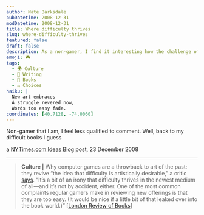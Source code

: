 ```yaml
---
author: Nate Barksdale
pubDatetime: 2008-12-31
modDatetime: 2008-12-31
title: Where difficulty thrives
slug: where-difficulty-thrives
featured: false
draft: false
description: As a non-gamer, I find it interesting how the challenge of difficulty in video games parallels discussions in literature.
emoji: 🎮
tags:
  - 🌍 Culture
  - 📝 Writing
  - 📖 Books
  - ⚖️ Choices
haiku: |
  New art embraces  
  A struggle revered now,  
  Words too easy fade.
coordinates: [40.7128, -74.0060]
---
```


Non-gamer that I am, I feel less qualified to comment. Well, back to my difficult books I guess

a [NYTimes.com Ideas Blog](http://ideas.blogs.nytimes.com/2008/12/23/pm-edition-are-computer-games-art/) post, 23 December 2008

---

> **Culture |** Why computer games are a throwback to art of the past: they revive “the idea that difficulty is artistically desirable,” a critic [says](http://web.archive.org/web/20091001212543/http://www.lrb.co.uk/v31/n01/lanc01_.html). “It’s a bit of an irony that difficulty thrives in the newest medium of all—and it’s not by accident, either. One of the most common complaints regular gamers make in reviewing new offerings is that they are too easy. (It would be nice if a little bit of that leaked over into the book world.)” [[London Review of Books](http://web.archive.org/web/20091001212543/http://www.lrb.co.uk/v31/n01/lanc01_.html)]

